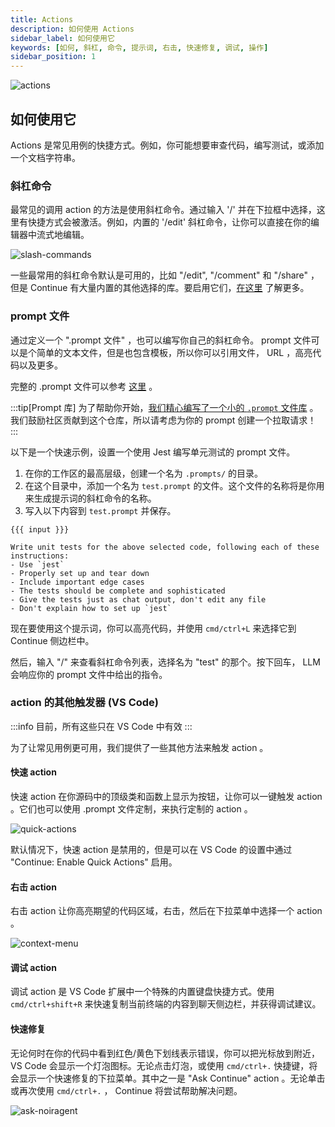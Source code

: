 ```yaml
---
title: Actions
description: 如何使用 Actions
sidebar_label: 如何使用它
keywords: [如何, 斜杠, 命令, 提示词, 右击, 快速修复, 调试, 操作]
sidebar_position: 1
---
```


![actions](/img/actions.gif)

## 如何使用它

Actions 是常见用例的快捷方式。例如，你可能想要审查代码，编写测试，或添加一个文档字符串。

### 斜杠命令

最常见的调用 action 的方法是使用斜杠命令。通过输入 '/' 并在下拉框中选择，这里有快捷方式会被激活。例如，内置的 '/edit' 斜杠命令，让你可以直接在你的编辑器中流式地编辑。

![slash-commands](/img/slash-commands.png)

一些最常用的斜杠命令默认是可用的，比如 "/edit", "/comment" 和 "/share" ，但是 Continue 有大量内置的其他选择的库。要启用它们，[在这里](../customize/slash-commands.md) 了解更多。

### prompt 文件

通过定义一个 ".prompt 文件" ，也可以编写你自己的斜杠命令。 prompt 文件可以是个简单的文本文件，但是也包含模板，所以你可以引用文件， URL ，高亮代码以及更多。

完整的 .prompt 文件可以参考 [这里](../customize/deep-dives/prompt.md) 。

:::tip[Prompt 库]
为了帮助你开始，[我们精心编写了一个小的 `.prompt` 文件库](https://github.com/noiragentdev/prompt-file-examples) 。我们鼓励社区贡献到这个仓库，所以请考虑为你的 prompt 创建一个拉取请求！
:::

以下是一个快速示例，设置一个使用 Jest 编写单元测试的 prompt 文件。

1. 在你的工作区的最高层级，创建一个名为 `.prompts/` 的目录。
2. 在这个目录中，添加一个名为 `test.prompt` 的文件。这个文件的名称将是你用来生成提示词的斜杠命令的名称。
3. 写入以下内容到 `test.prompt` 并保存。

```
{{{ input }}}

Write unit tests for the above selected code, following each of these instructions:
- Use `jest`
- Properly set up and tear down
- Include important edge cases
- The tests should be complete and sophisticated
- Give the tests just as chat output, don't edit any file
- Don't explain how to set up `jest`
```

现在要使用这个提示词，你可以高亮代码，并使用 `cmd/ctrl+L` 来选择它到 Continue 侧边栏中。

然后，输入 "/" 来查看斜杠命令列表，选择名为 "test" 的那个。按下回车， LLM 会响应你的 prompt 文件中给出的指令。

### action 的其他触发器 (VS Code)

:::info
目前，所有这些只在 VS Code 中有效
:::

为了让常见用例更可用，我们提供了一些其他方法来触发 action 。

#### 快速 action

快速 action 在你源码中的顶级类和函数上显示为按钮，让你可以一键触发 action 。它们也可以使用 .prompt 文件定制，来执行定制的 action 。

![quick-actions](/img/quick-actions.png)

默认情况下，快速 action 是禁用的，但是可以在 VS Code 的设置中通过 "Continue: Enable Quick Actions" 启用。

#### 右击 action

右击 action 让你高亮期望的代码区域，右击，然后在下拉菜单中选择一个 action 。

![context-menu](/img/context-menu.png)

#### 调试 action

调试 action 是 VS Code 扩展中一个特殊的内置键盘快捷方式。使用 `cmd/ctrl+shift+R` 来快速复制当前终端的内容到聊天侧边栏，并获得调试建议。

#### 快速修复

无论何时在你的代码中看到红色/黄色下划线表示错误，你可以把光标放到附近， VS Code 会显示一个灯泡图标。无论点击灯泡，或使用 `cmd/ctrl+.` 快捷键，将会显示一个快速修复的下拉菜单。其中之一是 "Ask Continue" action 。无论单击或再次使用 `cmd/ctrl+.` ， Continue 将尝试帮助解决问题。

![ask-noiragent](/img/ask-noiragent.png)
